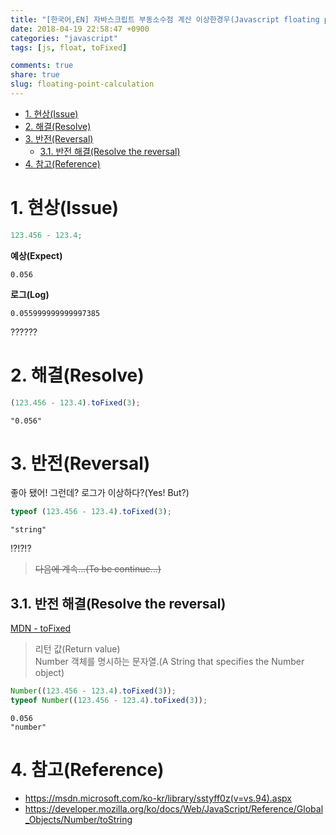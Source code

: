 ```yaml
---
title: "[한국어,EN] 자바스크립트 부동소수점 계산 이상한경우(Javascript floating point calculation)"
date: 2018-04-19 22:58:47 +0900
categories: "javascript"
tags: [js, float, toFixed]

comments: true
share: true
slug: floating-point-calculation
---
```


<!-- TOC -->

- [1. 현상(Issue)](#1-현상issue)
- [2. 해결(Resolve)](#2-해결resolve)
- [3. 반전(Reversal)](#3-반전reversal)
  - [3.1. 반전 해결(Resolve the reversal)](#31-반전-해결resolve-the-reversal)
- [4. 참고(Reference)](#4-참고reference)

<!-- /TOC -->

# 1. 현상(Issue)

```js
123.456 - 123.4;
```

**예상(Expect)**

```
0.056
```

**로그(Log)**

```
0.055999999999997385
```

??????

# 2. 해결(Resolve)

```js
(123.456 - 123.4).toFixed(3);
```

```
"0.056"
```

# 3. 반전(Reversal)

좋아 됐어! 그런데? 로그가 이상하다?(Yes! But?)

```js
typeof (123.456 - 123.4).toFixed(3);
```

```
"string"
```

!?!?!?

> ~~다음에 계속...(To be continue...)~~

## 3.1. 반전 해결(Resolve the reversal)

[MDN - toFixed](https://developer.mozilla.org/ko/docs/Web/JavaScript/Reference/Global_Objects/Number/toString)

> 리턴 값(Return value)  
> Number 객체를 명시하는 문자열.(A String that specifies the Number object)

```js
Number((123.456 - 123.4).toFixed(3));
typeof Number((123.456 - 123.4).toFixed(3));
```

```
0.056
"number"
```

# 4. 참고(Reference)

- https://msdn.microsoft.com/ko-kr/library/sstyff0z(v=vs.94).aspx
- https://developer.mozilla.org/ko/docs/Web/JavaScript/Reference/Global_Objects/Number/toString
